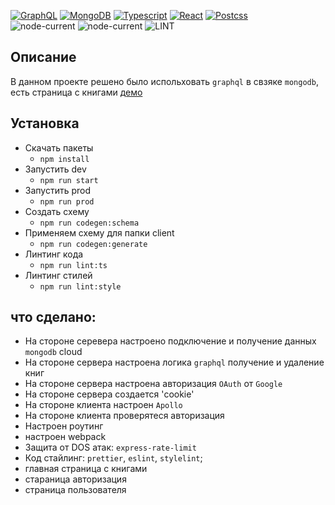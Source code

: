 [![GraphQL](https://img.shields.io/badge/GraphQL-%23239120.svg?&style=for-the-badge&logo=css3&logoColor=white)](https://graphql.org/)
[![MongoDB](https://img.shields.io/badge/MongoDB-%23239120.svg?&style=for-the-badge&logo=css3&logoColor=white)](https://cloud.mongodb.com/)
[![Typescript](https://img.shields.io/badge/Typescript-%23239120.svg?&style=for-the-badge&logo=css3&logoColor=white)](https://www.typescriptlang.org/)
[![React](https://img.shields.io/badge/React-%23239120.svg?&style=for-the-badge&logo=css3&logoColor=white)](https://reactjs.org/)
[![Postcss](https://img.shields.io/badge/Postcss-%23239120.svg?&style=for-the-badge&logo=css3&logoColor=white)](https://postcss.org/)
\
![node-current](https://img.shields.io/badge/node-14.x-23239120)
![node-current](https://img.shields.io/badge/npm-6.14.11-23239120)
![LINT](https://github.com/iibadreeva/graphql_mongodb/workflows/LINT/badge.svg?branch=main)

## Описание
В данном проекте решено было испольховать `graphql` в свзяке `mongodb`, есть страница с книгами [демо]()


## Установка
- Скачать пакеты
    - `npm install`
- Запустить dev
    - `npm run start`
- Запустить prod
    - `npm run prod`
- Создать схему
    - `npm run codegen:schema`
- Применяем схему для папки client
    - `npm run codegen:generate`
- Линтинг кода
    - `npm run lint:ts`
- Линтинг стилей
    - `npm run lint:style`

## что сделано:
- На стороне серевера настроено подключение и получение данных `mongodb` cloud
- На стороне сервера настроена логика `graphql` получение и удаление книг
- На стороне сервера настроена авторизация `OAuth` от `Google`
- На стороне сервера создается 'cookie'
- На стороне клиента настроен `Apollo`
- На стороне клиента проверятеся авторизация
- Настроен роутинг
- настроен webpack
- Защита от DOS атак: `express-rate-limit`
- Код стайлинг: `prettier`, `eslint`, `stylelint`;
- главная страница с книгами
- стараница авторизация
- страница пользователя
